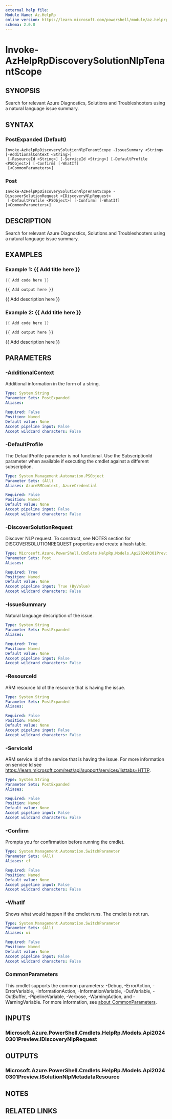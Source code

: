 ```yaml
---
external help file:
Module Name: Az.HelpRp
online version: https://learn.microsoft.com/powershell/module/az.helprp/invoke-azhelprpdiscoverysolutionnlptenantscope
schema: 2.0.0
---
```


# Invoke-AzHelpRpDiscoverySolutionNlpTenantScope

## SYNOPSIS
Search for relevant Azure Diagnostics, Solutions and Troubleshooters using a natural language issue summary.

## SYNTAX

### PostExpanded (Default)
```
Invoke-AzHelpRpDiscoverySolutionNlpTenantScope -IssueSummary <String> [-AdditionalContext <String>]
 [-ResourceId <String>] [-ServiceId <String>] [-DefaultProfile <PSObject>] [-Confirm] [-WhatIf]
 [<CommonParameters>]
```

### Post
```
Invoke-AzHelpRpDiscoverySolutionNlpTenantScope -DiscoverSolutionRequest <IDiscoveryNlpRequest>
 [-DefaultProfile <PSObject>] [-Confirm] [-WhatIf] [<CommonParameters>]
```

## DESCRIPTION
Search for relevant Azure Diagnostics, Solutions and Troubleshooters using a natural language issue summary.

## EXAMPLES

### Example 1: {{ Add title here }}
```powershell
{{ Add code here }}
```

```output
{{ Add output here }}
```

{{ Add description here }}

### Example 2: {{ Add title here }}
```powershell
{{ Add code here }}
```

```output
{{ Add output here }}
```

{{ Add description here }}

## PARAMETERS

### -AdditionalContext
Additional information in the form of a string.

```yaml
Type: System.String
Parameter Sets: PostExpanded
Aliases:

Required: False
Position: Named
Default value: None
Accept pipeline input: False
Accept wildcard characters: False
```

### -DefaultProfile
The DefaultProfile parameter is not functional.
Use the SubscriptionId parameter when available if executing the cmdlet against a different subscription.

```yaml
Type: System.Management.Automation.PSObject
Parameter Sets: (All)
Aliases: AzureRMContext, AzureCredential

Required: False
Position: Named
Default value: None
Accept pipeline input: False
Accept wildcard characters: False
```

### -DiscoverSolutionRequest
Discover NLP request.
To construct, see NOTES section for DISCOVERSOLUTIONREQUEST properties and create a hash table.

```yaml
Type: Microsoft.Azure.PowerShell.Cmdlets.HelpRp.Models.Api20240301Preview.IDiscoveryNlpRequest
Parameter Sets: Post
Aliases:

Required: True
Position: Named
Default value: None
Accept pipeline input: True (ByValue)
Accept wildcard characters: False
```

### -IssueSummary
Natural language description of the issue.

```yaml
Type: System.String
Parameter Sets: PostExpanded
Aliases:

Required: True
Position: Named
Default value: None
Accept pipeline input: False
Accept wildcard characters: False
```

### -ResourceId
ARM resource Id of the resource that is having the issue.

```yaml
Type: System.String
Parameter Sets: PostExpanded
Aliases:

Required: False
Position: Named
Default value: None
Accept pipeline input: False
Accept wildcard characters: False
```

### -ServiceId
ARM service Id of the service that is having the issue.
For more information on service Id see https://learn.microsoft.com/rest/api/support/services/listtabs=HTTP.

```yaml
Type: System.String
Parameter Sets: PostExpanded
Aliases:

Required: False
Position: Named
Default value: None
Accept pipeline input: False
Accept wildcard characters: False
```

### -Confirm
Prompts you for confirmation before running the cmdlet.

```yaml
Type: System.Management.Automation.SwitchParameter
Parameter Sets: (All)
Aliases: cf

Required: False
Position: Named
Default value: None
Accept pipeline input: False
Accept wildcard characters: False
```

### -WhatIf
Shows what would happen if the cmdlet runs.
The cmdlet is not run.

```yaml
Type: System.Management.Automation.SwitchParameter
Parameter Sets: (All)
Aliases: wi

Required: False
Position: Named
Default value: None
Accept pipeline input: False
Accept wildcard characters: False
```

### CommonParameters
This cmdlet supports the common parameters: -Debug, -ErrorAction, -ErrorVariable, -InformationAction, -InformationVariable, -OutVariable, -OutBuffer, -PipelineVariable, -Verbose, -WarningAction, and -WarningVariable. For more information, see [about_CommonParameters](http://go.microsoft.com/fwlink/?LinkID=113216).

## INPUTS

### Microsoft.Azure.PowerShell.Cmdlets.HelpRp.Models.Api20240301Preview.IDiscoveryNlpRequest

## OUTPUTS

### Microsoft.Azure.PowerShell.Cmdlets.HelpRp.Models.Api20240301Preview.ISolutionNlpMetadataResource

## NOTES

## RELATED LINKS

